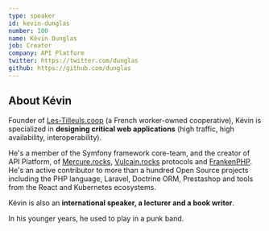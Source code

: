 ```yaml
---
type: speaker
id: kevin-dunglas
number: 100
name: Kévin Dunglas
job: Creator
company: API Platform
twitter: https://twitter.com/dunglas
github: https://github.com/dunglas
---
```


## About Kévin

Founder of [Les-Tilleuls.coop](https://les-tilleuls.coop/en) (a French worker-owned cooperative), Kévin is specialized in **designing critical web applications** (high traffic, high availability, interoperability).

He's a member of the Symfony framework core-team, and the creator of API Platform, of [Mercure.rocks](https://mercure.rocks/), [Vulcain.rocks](https://github.com/dunglas/vulcain) protocols and [FrankenPHP](https://frankenphp.dev/). He's an active contributor to more than a hundred Open Source projects including the PHP language, Laravel, Doctrine ORM, Prestashop and tools from the React and Kubernetes ecosystems.

Kévin is also an **international speaker, a lecturer and a book writer**.

In his younger years, he used to play in a punk band.